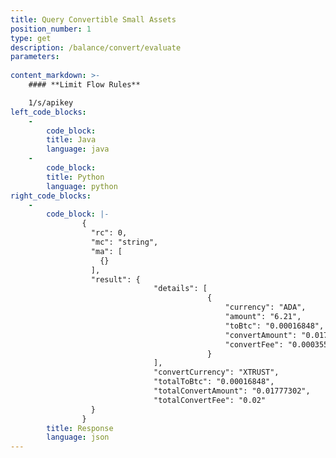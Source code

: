 ```yaml
---
title: Query Convertible Small Assets
position_number: 1
type: get
description: /balance/convert/evaluate
parameters:
    
content_markdown: >-
    #### **Limit Flow Rules**

    1/s/apikey
left_code_blocks:
    -
        code_block:
        title: Java
        language: java
    -
        code_block:
        title: Python
        language: python
right_code_blocks:
    -
        code_block: |-
                {
                  "rc": 0,
                  "mc": "string",
                  "ma": [
                    {}
                  ],
                  "result": {
                                "details": [
                                            {
                                                "currency": "ADA",             // currency
                                                "amount": "6.21",              // amount
                                                "toBtc": "0.00016848",         // BTC Valuation
                                                "convertAmount": "0.01777302", // Conversion Valuation (Before Fees Deduction)
                                                "convertFee": "0.00035546"     // Conversion Valuation Fee
                                            }
                                ],
                                "convertCurrency": "XTRUST",                       // Converted Currency Received
                                "totalToBtc": "0.00016848",                    // Total BTC Valuation
                                "totalConvertAmount": "0.01777302",            // Total Conversion Valuation (Before Fees Deduction)
                                "totalConvertFee": "0.02"                      // Total Conversion Valuation Fee
                  }
                }
        title: Response
        language: json
---
```

